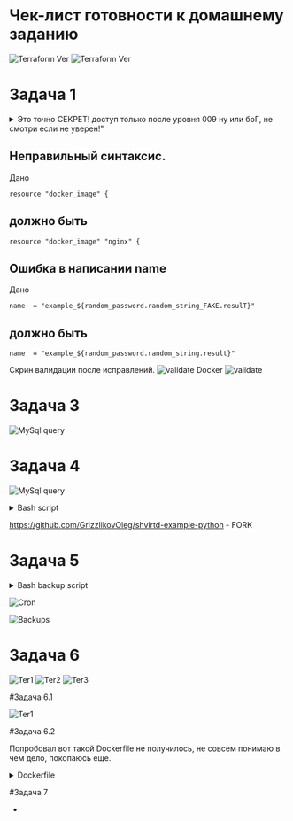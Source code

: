 # Чек-лист готовности к домашнему заданию

![Terraform Ver](https://github.com/GrizzlikovOleg/Netology/blob/main/tasks_terraform/01/task01version.jpg)
![Terraform Ver](https://github.com/GrizzlikovOleg/Netology/blob/main/tasks_terraform/01/task01version_1.jpg)

# Задача 1

<details>
  <summary>Это точно СЕКРЕТ! доступ только после уровня 009 ну или боГ, не смотри если не уверен!"</summary>
  
```
"result": "pM7RXgg3nxfQ36fN",
```

</details>

## Неправильный синтаксис.
Дано
```
resource "docker_image" {
```
## должно быть
```
resource "docker_image" "nginx" {
```

## Ошибка в написании name
Дано
```
name  = "example_${random_password.random_string_FAKE.resulT}"
```
## должно быть
```
name  = "example_${random_password.random_string.result}"
```

Скрин валидации после исправлений.
![validate](https://github.com/GrizzlikovOleg/Netology/blob/main/tasks_terraform/01/task01validate.jpg)
Docker
![validate](https://github.com/GrizzlikovOleg/Netology/blob/main/tasks_terraform/01/task01docker_ps.jpg)

# Задача 3

![MySql query](https://github.com/GrizzlikovOleg/Netology/blob/main/05-virt-04-docker-in-practice/task3database.jpg)

# Задача 4

![MySql query](https://github.com/GrizzlikovOleg/Netology/blob/main/05-virt-04-docker-in-practice/task4sql.jpg)

<details>
  <summary>Bash script</summary>
  
```
git clone https://github.com/GrizzlikovOleg/shvirtd-example-python/ /opt/python_app_project

cd /opt/python_app_project

sudo docker compose up -d
```

</details>

https://github.com/GrizzlikovOleg/shvirtd-example-python - FORK

# Задача 5

<details>
  <summary>Bash backup script</summary>
  
```
#!/bin/bash

BACKUP_DIR="/opt/backup"

set -a
source "$BACKUP_DIR/.env"
set +a

mkdir -p "$BACKUP_DIR"

TIMESTAMP=$(date +"%Y%m%d%H%M%S")
BACKUP_FILE="$BACKUP_DIR/$MYSQL_DATABASE-$TIMESTAMP.sql"

docker run --rm \
  --network=python_app_project_backend \
  mysql:latest \
  sh -c "exec mysqldump -hmysql_db -u$MYSQL_USER -p$MYSQL_PASSWORD $MYSQL_DATABASE" > "$BACKUP_FILE"

if [ $? -eq 0 ]; then
    echo "Резервное копирование успешно: $BACKUP_FILE"
else
    echo "Ошибка резервного копирования"
fi
```

</details>

![Cron](https://github.com/GrizzlikovOleg/Netology/blob/main/05-virt-04-docker-in-practice/task5cron.jpg)

![Backups](https://github.com/GrizzlikovOleg/Netology/blob/main/05-virt-04-docker-in-practice/task5backups.jpg)

# Задача 6

![Ter1](https://github.com/GrizzlikovOleg/Netology/blob/main/05-virt-04-docker-in-practice/task6ter_1.jpg)
![Ter2](https://github.com/GrizzlikovOleg/Netology/blob/main/05-virt-04-docker-in-practice/task6ter_2.jpg)
![Ter3](https://github.com/GrizzlikovOleg/Netology/blob/main/05-virt-04-docker-in-practice/task6ter_3.jpg)

#Задача 6.1

![Ter1](https://github.com/GrizzlikovOleg/Netology/blob/main/05-virt-04-docker-in-practice/task6_1ter.jpg)

#Задача 6.2

Попробовал вот такой Dockerfile не получилось, не совсем понимаю в чем дело, покопаюсь еще.
<details>
<summary>Dockerfile</summary> 
  
```
FROM hashicorp/terraform:latest

WORKDIR /app

RUN cp /bin/terraform /app/terraform

CMD ["cp", "/app/terraform", "/output/terraform"]
```

</details>

#Задача 7

*